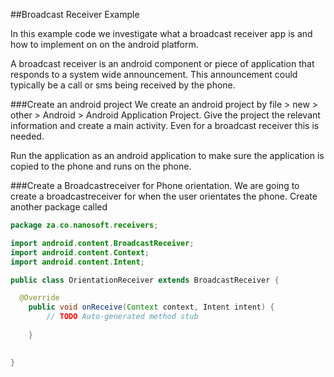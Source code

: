 ##Broadcast Receiver Example

In this example code we investigate what a broadcast receiver app is and how to implement on on the android platform.

A broadcast receiver is an android component or piece of application that responds to a system wide announcement. 
This announcement could typically be a call or sms being received by the phone.

###Create an android project
We create an android project by file > new > other > Android > Android Application Project.
Give the project the relevant information and create a main activity. Even for a broadcast receiver this is 
needed.

Run the application as an android application to make sure the application is copied to the phone and runs on
the phone.


###Create a Broadcastreceiver for Phone orientation.
We are going to create a broadcastreceiver for when the user orientates the phone. Create another package called 


```java
package za.co.nanosoft.receivers;

import android.content.BroadcastReceiver;
import android.content.Context;
import android.content.Intent;

public class OrientationReceiver extends BroadcastReceiver {

  @Override
	public void onReceive(Context context, Intent intent) {
		// TODO Auto-generated method stub
		
	}
	

}
```
